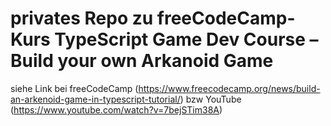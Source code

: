 # privates Repo zu freeCodeCamp-Kurs TypeScript Game Dev Course – Build your own Arkanoid Game

siehe Link bei freeCodeCamp (https://www.freecodecamp.org/news/build-an-arkenoid-game-in-typescript-tutorial/) bzw YouTube (https://www.youtube.com/watch?v=7bejSTim38A)